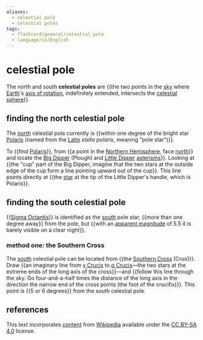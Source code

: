 ```yaml
---
aliases:
  - celestial pole
  - celestial poles
tags:
  - flashcard/general/celestial_pole
  - language/in/English
---
```


# celestial pole

The north and south __celestial poles__ are {{the two points in the [sky](sky.md) where [Earth](Earth.md)'s [axis of rotation](rotation%20around%20a%20fixed%20axis.md), indefinitely extended, intersects the [celestial sphere](celestial%20sphere.md)}}. <!--SR:!2024-07-14,12,270-->

## finding the north celestial pole

The [north](north.md) celestial pole currently is {{within one degree of the bright star [Polaris](Polaris.md) (named from the [Latin](Latin.md) _stella polaris_, meaning "pole star")}}. <!--SR:!2024-07-17,15,292-->

To {{find [Polaris](Polaris.md)}}, from {{a point in the [Northern Hemisphere](Northern%20Hemisphere.md), face [north](north.md)}} and locate the [Big Dipper](Big%20Dipper.md) (Plough) and [Little Dipper](Ursa%20Minor.md) [asterisms](asterism%20(astronomy).md)}}. Looking at {{the "cup" part of the Big Dipper, imagine that the two stars at the outside edge of the cup form a line pointing upward out of the cup}}. This line points directly at {{the [star](star.md) at the tip of the Little Dipper's handle, which is Polaris}}. <!--SR:!2024-07-18,16,292!2024-07-18,16,292!2024-07-15,13,272!2024-07-14,12,272-->

## finding the south celestial pole

{{[Sigma Octantis](Sigma%20Octantis.md)}} is identified as the [south](south.md) pole star, {{more than one degree away}} from the pole, but {{with an [apparent magnitude](apparent%20magnitude.md) of 5.5 it is barely visible on a clear night}}. <!--SR:!2024-07-17,15,292!2024-07-16,14,292!2024-08-07,25,272-->

### method one: the Southern Cross

The [south](south.md) celestial pole can be located from {{the [Southern Cross](Crux.md) (Crux)}}. Draw {{an imaginary line from [γ Crucis](Gacrux.md) to [α Crucis](Acrux.md)—the two stars at the extreme ends of the long axis of the cross}}—and {{follow this line through the sky. Go four-and-a-half times the distance of the long axis in the direction the narrow end of the cross points (the foot of the crucifix)}}. This point is {{5 or 6 degrees}} from the south celestial pole. <!--SR:!2024-07-17,15,292!2024-08-13,31,272!2024-07-18,16,292!2024-07-18,16,292-->

## references

This text incorporates [content](https://en.wikipedia.org/wiki/celestial_pole) from [Wikipedia](Wikipedia.md) available under the [CC BY-SA 4.0](https://creativecommons.org/licenses/by-sa/4.0/) license.

